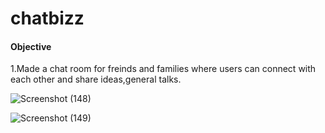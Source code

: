# chatbizz

#### Objective
1.Made a chat room for freinds and families where users can connect with each other and share ideas,general talks.<br>

![Screenshot (148)](https://user-images.githubusercontent.com/69783183/178280980-69654734-4549-4c31-bc73-91667564b668.png)

![Screenshot (149)](https://user-images.githubusercontent.com/69783183/178283676-64d1b708-d1e6-4168-8ebd-9b2653a6ce98.png)

